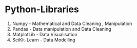 # Python-Libraries


1. Numpy - Mathematical and Data Cleaning , Manipulation
2. Pandas - Data manipulation and Data Cleaning
3. MatplotLib - Data Visualisation
4. SciKit-Learn - Data Modelling

